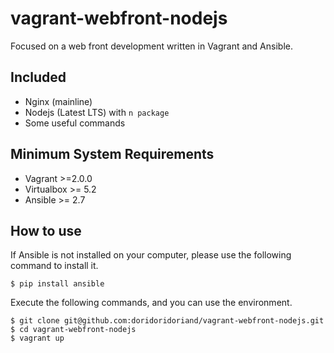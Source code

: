 # vagrant-webfront-nodejs
Focused on a web front development written in Vagrant and Ansible.

## Included
- Nginx (mainline)
- Nodejs (Latest LTS) with `n package`
- Some useful commands

## Minimum System Requirements
- Vagrant >=2.0.0
- Virtualbox >= 5.2
- Ansible >= 2.7

## How to use
If Ansible is not installed on your computer, please use the following command to install it.
```
$ pip install ansible
```

Execute the following commands, and you can use the environment.
```
$ git clone git@github.com:doridoridoriand/vagrant-webfront-nodejs.git
$ cd vagrant-webfront-nodejs
$ vagrant up
```
